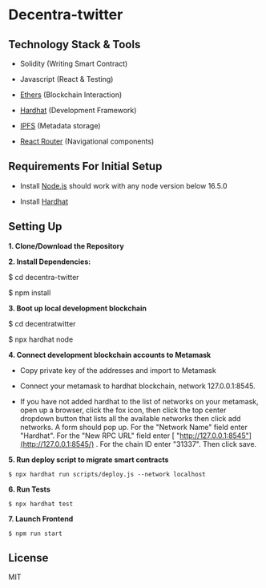 # Decentra-twitter

## Technology Stack & Tools

- Solidity (Writing Smart Contract)

- Javascript (React & Testing)

- [Ethers](https://docs.ethers.io/v5/)
 (Blockchain Interaction)
 
- [Hardhat](https://hardhat.org/)
(Development Framework)

- [IPFS](https://ipfs.io/)
(Metadata storage)

- [React Router](https://v5.reactrouter.com/)
(Navigational components)

## Requirements For Initial Setup

- Install
[Node.js](https://nodejs.org/en/)
should work with any node version below 16.5.0

- Install
[Hardhat](https://hardhat.org/)

## Setting Up

**1. Clone/Download the Repository**

**2. Install Dependencies:**


$ cd decentra-twitter

$ npm install

**3. Boot up local development blockchain**

$ cd decentratwitter

$ npx hardhat node

**4. Connect development blockchain accounts to Metamask**

- Copy private key of the addresses and import to Metamask

- Connect your metamask to hardhat blockchain, network 127.0.0.1:8545.

- If you have not added hardhat to the list of networks on your metamask, open up a browser, click the fox icon, then click the top center dropdown button that lists all the available networks then click add networks. A form should pop up. For the "Network Name" field enter "Hardhat". For the "New RPC URL" field enter
[ "http://127.0.0.1:8545"](http://127.0.0.1:8545/)
. For the chain ID enter "31337". Then click save.

**5. Run deploy script to migrate smart contracts**

`$ npx hardhat run scripts/deploy.js --network localhost`

**6. Run Tests**

`$ npx hardhat test`

**7. Launch Frontend**

`$ npm run start`

## License

MIT


